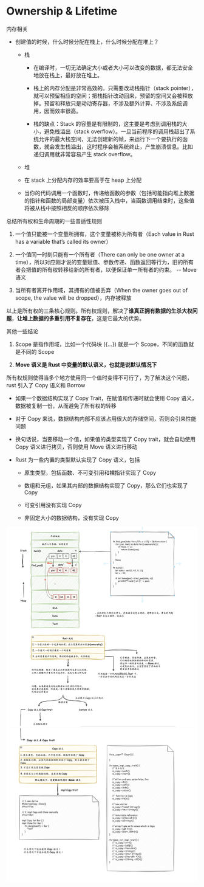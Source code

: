 # Ownership & Lifetime

内存相关

- 创建值的时候，什么时候分配在栈上，什么时候分配在堆上？
  
  - 栈
    
    - 在编译时，一切无法确定大小或者大小可以改变的数据，都无法安全地放在栈上，最好放在堆上。
    
    - 栈上的内存分配是非常高效的。只需要改动栈指针（stack pointer），就可以预留相应的空间；把栈指针改动回来，预留的空间又会被释放掉。预留和释放只是动动寄存器，不涉及额外计算、不涉及系统调用，因而效率很高。
    
    - 栈的缺点：Stack 的容量是有限制的，这主要是考虑到调用栈的大小，避免栈溢出（stack overflow）。一旦当前程序的调用栈超出了系统允许的最大栈空间，无法创建新的帧，来运行下一个要执行的函数，就会发生栈溢出，这时程序会被系统终止，产生崩溃信息。比如递归调用就非常容易产生 stack overflow。
  
  - 堆
  
  - 在 stack 上分配内存的效率要高于在 heap 上分配
  
  - 当你的代码调用一个函数时，传递给函数的参数（包括可能指向堆上数据的指针和函数的局部变量）依次被压入栈中，当函数调用结束时，这些值将被从栈中按照相反的顺序依次移除

总结所有权和生命周期的一些普适性规则

1. 一个值只能被一个变量所拥有，这个变量被称为所有者（Each value in Rust has a variable that’s called its owner）

2. 一个值同一时刻只能有一个所有者（There can only be one owner at a time），所以对应刚才说的变量赋值、参数传递、函数返回等行为，旧的所有者会把值的所有权转移给新的所有者，以便保证单一所有者的约束。 -- Move 语义

3. 当所有者离开作用域，其拥有的值被丢弃（When the owner goes out of scope, the value will be dropped），内存被释放

以上是所有权的三条核心规则。所有权规则，解决了**谁真正拥有数据的生杀大权问题**，**让堆上数据的多重引用不复存在**，这是它最大的优势。

其他一些结论

1. Scope 是指作用域，比如一个代码块 ({...}) 就是一个 Scope，不同的函数就是不同的 Scope

2. **Move 语义是 Rust 中变量的默认语义，也就是说默认情况下**

所有权规则使得当多个地方使用同一个值时变得不可行了，为了解决这个问题，rust 引入了 Copy 语义和 Borrow

- 如果一个数据结构实现了 Copy Trait，在赋值和传递时就会使用 Copy 语义，数据被复制一份，从而避免了所有权的转移

- 对于 Copy 来说，数据结构内部不应该占用很大的存储空间，否则会引来性能问题

- 换句话说，当要移动一个值，如果值的类型实现了 Copy trait，就会自动使用 Copy 语义进行拷贝，否则使用 Move 语义进行移动

- Rust 为一些内置的类型默认实现了 Copy 语义，包括
  
  - 原生类型，包括函数、不可变引用和裸指针实现了 Copy
  
  - 数组和元组，如果其内部的数据结构实现了 Copy，那么它们也实现了 Copy
  
  - 可变引用没有实现 Copy
  
  - 非固定大小的数据结构，没有实现 Copy

<img title="" src="../assets/2024-05-24-20-49-59-image.png" alt="" width="759" data-align="center">

<img title="" src="../assets/2024-05-24-20-51-04-image.png" alt="" width="756" data-align="center">
